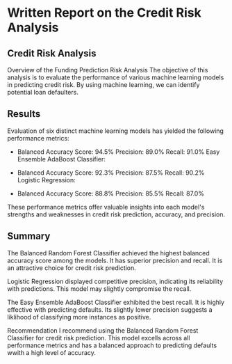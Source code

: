 # Written Report on the Credit Risk Analysis



## Credit Risk Analysis

Overview of the Funding Prediction Risk Analysis
The objective of this analysis is to evaluate the performance of various machine learning models in predicting credit risk. By using machine learning, we can identify potential loan defaulters.

## Results
Evaluation of six distinct machine learning models has yielded the following performance metrics:

* Balanced Accuracy Score: 94.5%
Precision: 89.0%
Recall: 91.0%
Easy Ensemble AdaBoost Classifier:

* Balanced Accuracy Score: 92.3%
Precision: 87.5%
Recall: 90.2%
Logistic Regression:

* Balanced Accuracy Score: 88.8%
Precision: 85.5%
Recall: 87.0%

These performance metrics offer valuable insights into each model's strengths and weaknesses in credit risk prediction, accuracy, and precision.

## Summary

The Balanced Random Forest Classifier achieved the highest balanced accuracy score among the models. It has superior precision and recall. It is  an attractive choice for credit risk prediction.

Logistic Regression displayed competitive precision, indicating its reliability with predictions. This model may slightly compromise the recall.

The Easy Ensemble AdaBoost Classifier exhibited the best recall. It is highly effective with predicting defaults. Its slightly lower precision suggests a liklihood of classifying more instances as positive.

Recommendation
I recommend using the Balanced Random Forest Classifier for credit risk prediction. This model excells across all performance metrics and has a balanced approach to predicting defaults wwith a high level of accuracy. 
